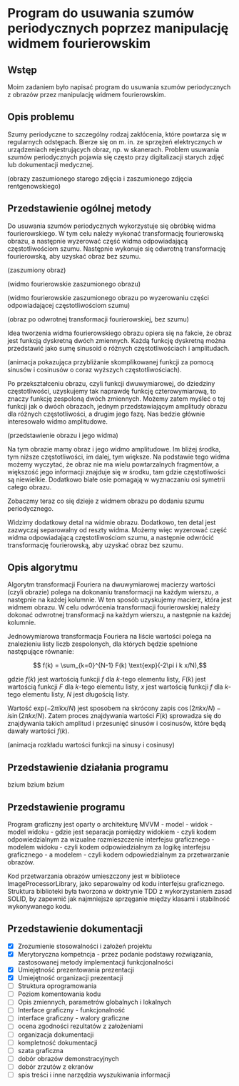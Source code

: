 # Program do usuwania szumów periodycznych poprzez manipulację widmem fourierowskim

## Wstęp
Moim zadaniem było napisać program do usuwania szumów periodycznych z obrazów przez manipulację widmem fourierowskim.

## Opis problemu
Szumy periodyczne to szczególny rodzaj zakłócenia, które powtarza się w regularnych odstępach. Bierze się on m. in. ze sprzężeń elektrycznych w urządzeniach rejestrujących obraz, np. w skanerach. Problem usuwania szumów periodycznych pojawia się często przy digitalizacji starych zdjęć lub dokumentacji medycznej.

(obrazy zaszumionego starego zdjęcia i zaszumionego zdjęcia rentgenowskiego)

## Przedstawienie ogólnej metody

Do usuwania szumów periodycznych wykorzystuje się obróbkę widma fourierowskiego. W tym celu należy wykonać transformację fourierowską obrazu, a następnie wyzerować część widma odpowiadającą częstotliwościom szumu. Następnie wykonuje się odwrotną transformację fourierowską, aby uzyskać obraz bez szumu.

(zaszumiony obraz)

(widmo fourierowskie zaszumionego obrazu)

(widmo fourierowskie zaszumionego obrazu po wyzerowaniu części odpowiadającej częstotliwościom szumu)

(obraz po odwrotnej transformacji fourierowskiej, bez szumu)

Idea tworzenia widma fourierowskiego obrazu opiera się na fakcie, że obraz jest funkcją dyskretną dwóch zmiennych. Każdą funkcję dyskretną można przedstawić jako sumę sinusoid o różnych częstotliwościach i amplitudach.

(animacja pokazująca przybliżanie skomplikowanej funkcji za pomocą sinusów i cosinusów o coraz wyższych częstotliwościach).

Po przekształceniu obrazu, czyli funkcji dwuwymiarowej, do dziedziny częstotliwości, uzyskujemy tak naprawdę funkcję czterowymiarową, to znaczy funkcję zespoloną dwóch zmiennych. Możemy zatem myśleć o tej funkcji jak o dwóch obrazach, jednym przedstawiającym amplitudy obrazu dla różnych częstotliwości, a drugim jego fazę. Nas bedzie głównie interesowało widmo amplitudowe.

(przedstawienie obrazu i jego widma)

Na tym obrazie mamy obraz i jego widmo amplitudowe. Im bliżej środka, tym niższe częstotliwości, im dalej, tym większe. Na podstawie tego widma możemy wyczytać, że obraz nie ma wielu powtarzalnych fragmentów, a większość jego informacji znajduje się w środku, tam gdzie częstotliwości są niewielkie. Dodatkowo białe osie pomagają w wyznaczaniu osi symetrii całego obrazu.

Zobaczmy teraz co się dzieje z widmem obrazu po dodaniu szumu periodycznego.

Widzimy dodatkowy detal na widmie obrazu. Dodatkowo, ten detal jest zazwyczaj separowalny od reszty widma. Możemy więc wyzerować część widma odpowiadającą częstotliwościom szumu, a następnie odwrócić transformację fourierowską, aby uzyskać obraz bez szumu.

## Opis algorytmu

Algorytm transformacji Fouriera na dwuwymiarowej macierzy wartości (czyli obrazie) polega na dokonaniu transformacji na każdym wierszu, a następnie na każdej kolumnie. W ten sposób uzyskujemy macierz, która jest widmem obrazu. W celu odwrócenia transformacji fourierowskiej należy dokonać odwrotnej transformacji na każdym wierszu, a następnie na każdej kolumnie.

Jednowymiarowa transformacja Fouriera na liście wartości polega na znalezieniu listy liczb zespolonych, dla których będzie spełnione następujące równanie:

$$ f(k) = \sum_{k=0}^{N-1} F(k) \text{exp}(-2\pi i k x/N),$$

gdzie $f(k)$ jest wartością funkcji $f$ dla $k$-tego elementu listy, $F(k)$ jest wartością funkcji $F$ dla $k$-tego elementu listy, $x$ jest wartością funkcji $f$ dla $k$-tego elementu listy, $N$ jest długością listy.

Wartość $\text{exp}(-2\pi i k x/N)$ jest sposobem na skrócony zapis $\cos(2\pi k x/N) - i\sin(2\pi k x/N)$. Zatem proces znajdywania wartości $F(k)$ sprowadza się do znajdywania takich amplitud i przesunięć sinusów i cosinusów, które będą dawały wartości $f(k)$.

(animacja rozkładu wartości funkcji na sinusy i cosinusy)

## Przedstawienie działania programu

bzium bzium bzium

## Przedstawienie programu

Program graficzny jest oparty o architekturę MVVM - model - widok - model widoku - gdzie jest separacja pomiędzy widokiem - czyli kodem odpowiedzialnym za wizualne rozmieszczenie interfejsu graficznego - modelem widoku - czyli kodem odpowiedzialnym za logikę interfejsu graficznego - a modelem - czyli kodem odpowiedzialnym za przetwarzanie obrazów.

Kod przetwarzania obrazów umieszczony jest w bibliotece ImageProcessorLibrary, jako separowalny od kodu interfejsu graficznego. Struktura biblioteki była tworzona w doktrynie TDD z wykorzystaniem zasad SOLID, by zapewnić jak najmniejsze sprzęganie między klasami i stabilność wykonywanego kodu.

## Przedstawienie dokumentacji

- [x] Zrozumienie stosowalności i założeń projektu
- [x] Merytoryczna kompetncja - przez podanie podstawy rozwiązania, zastosowanej metody implementacji funkcjonalności
- [x] Umiejętność prezentowania prezentacji
- [x] Umiejętność organizacji prezentacji
- [ ] Struktura oprogramowania
- [ ] Poziom komentowania kodu
- [ ] Opis zmiennych, parametrów globalnych i lokalnych
- [ ] Interface graficzny - funkcjonalność
- [ ] interface graficzny - walory graficzne
- [ ] ocena zgodności rezultatów z założeniami
- [ ] organizacja dokumentacji
- [ ] kompletność dokumentacji
- [ ] szata graficzna
- [ ] dobór obrazów demonstracyjnych
- [ ] dobór zrzutów z ekranów
- [ ] spis treści i inne narzędzia wyszukiwania informacji